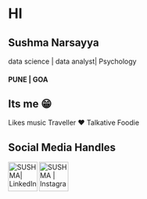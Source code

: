 # HI
## Sushma Narsayya
data science | data analyst| Psychology
#### PUNE | GOA


## Its me 😁
Likes music
Traveller ❤️
Talkative
Foodie

## Social Media Handles
[<img align="left" alt="SUSHMA| LinkedIn" width="60px" src="https://cdn.jsdelivr.net/npm/simple-icons@v3/icons/linkedin.svg" />][linkedin]
[<img align="left" alt="SUSHMA | Instagram" width="60px" src="https://cdn.jsdelivr.net/npm/simple-icons@v3/icons/instagram.svg" />][instagram]

[linkedin]: https://www.linkedin.com/in/sushma-gurraya-047599181/
[instagram]: https://www.instagram.com/sushma.n_18/
